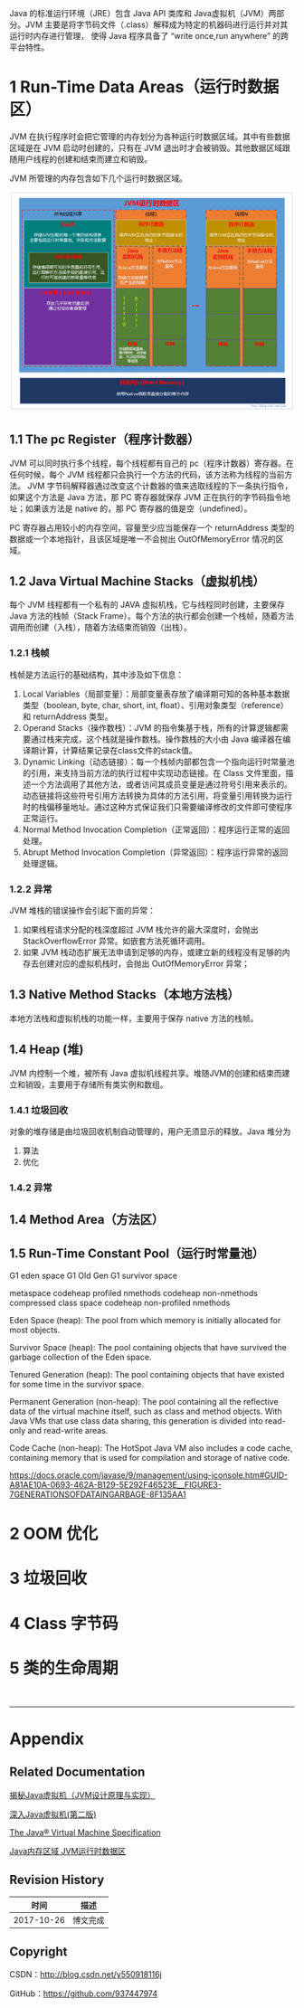 Java 的标准运行环境（JRE）包含 Java API 类库和 Java虚拟机（JVM）两部分。JVM 主要是将字节码文件（.class）解释成为特定的机器码进行运行并对其运行时内存进行管理， 使得 Java 程序具备了 “write once,run anywhere” 的跨平台特性。

# 1 Run-Time Data Areas（运行时数据区）

JVM 在执行程序时会把它管理的内存划分为各种运行时数据区域。其中有些数据区域是在 JVM 启动时创建的，只有在 JVM 退出时才会被销毁。其他数据区域跟随用户线程的创建和结束而建立和销毁。

JVM 所管理的内存包含如下几个运行时数据区域。

![](https://raw.githubusercontent.com/937447974/Blog/master/Resources/2017120601.png)

## 1.1 The pc Register（程序计数器）

JVM 可以同时执行多个线程，每个线程都有自己的 pc（程序计数器）寄存器。在任何时候，每个 JVM 线程都只会执行一个方法的代码，该方法称为线程的当前方法。 JVM 字节码解释器通过改变这个计数器的值来选取线程的下一条执行指令，如果这个方法是 Java 方法，那 PC 寄存器就保存 JVM 正在执行的字节码指令地址；如果该方法是 native 的，那 PC 寄存器的值是空（undefined）。

PC 寄存器占用较小的内存空间，容量至少应当能保存一个 returnAddress 类型的数据或一个本地指针，且该区域是唯一不会抛出 OutOfMemoryError 情况的区域。

## 1.2 Java Virtual Machine Stacks（虚拟机栈）

每个 JVM 线程都有一个私有的 JAVA 虚拟机栈，它与线程同时创建，主要保存 Java 方法的栈帧（Stack Frame）。每个方法的执行都会创建一个栈帧，随着方法调用而创建（入栈），随着方法结束而销毁（出栈）。

### 1.2.1 栈帧

栈帧是方法运行的基础结构，其中涉及如下信息：

1. Local Variables（局部变量）：局部变量表存放了编译期可知的各种基本数据类型（boolean, byte, char, short, int, float）、引用对象类型（reference）和 returnAddress 类型。
2. Operand Stacks（操作数栈）：JVM 的指令集基于栈，所有的计算逻辑都需要通过栈来完成，这个栈就是操作数栈。操作数栈的大小由 Java 编译器在编译期计算，计算结果记录在class文件的stack值。
3. Dynamic Linking（动态链接）：每一个栈帧内部都包含一个指向运行时常量池的引用，来支持当前方法的执行过程中实现动态链接。在 Class 文件里面，描述一个方法调用了其他方法，或者访问其成员变量是通过符号引用来表示的。动态链接将这些符号引用方法转换为具体的方法引用，将变量引用转换为运行时的栈偏移量地址。通过这种方式保证我们只需要编译修改的文件即可使程序正常运行。
4. Normal Method Invocation Completion（正常返回）：程序运行正常的返回处理。
5. Abrupt Method Invocation Completion（异常返回）：程序运行异常的返回处理逻辑。

### 1.2.2 异常

JVM 堆栈的错误操作会引起下面的异常：

1. 如果线程请求分配的栈深度超过 JVM 栈允许的最大深度时，会抛出 StackOverflowError 异常。如嵌套方法死循环调用。
2. 如果 JVM 栈动态扩展无法申请到足够的内存，或建立新的线程没有足够的内存去创建对应的虚拟机栈时，会抛出 OutOfMemoryError 异常；

## 1.3 Native Method Stacks（本地方法栈）

本地方法栈和虚拟机栈的功能一样，主要用于保存 native 方法的栈帧。

## 1.4 Heap (堆)

JVM 内控制一个堆，被所有 Java 虚拟机线程共享。堆随JVM的创建和结束而建立和销毁，主要用于存储所有类实例和数组。

### 1.4.1 垃圾回收

对象的堆存储是由垃圾回收机制自动管理的，用户无须显示的释放。Java 堆分为

1. 算法
2. 优化

### 1.4.2 异常

## 1.4 Method Area（方法区）

## 1.5 Run-Time Constant Pool（运行时常量池）


G1 eden space
G1 Old Gen
G1 survivor space

metaspace
codeheap profiled nmethods
codeheap non-nmethods
compressed class space
codeheap non-profiled nmethods

Eden Space (heap): The pool from which memory is initially allocated for most objects.

Survivor Space (heap): The pool containing objects that have survived the garbage collection of the Eden space.

Tenured Generation (heap): The pool containing objects that have existed for some time in the survivor space.

Permanent Generation (non-heap): The pool containing all the reflective data of the virtual machine itself, such as class and method objects. With Java VMs that use class data sharing, this generation is divided into read-only and read-write areas.

Code Cache (non-heap): The HotSpot Java VM also includes a code cache, containing memory that is used for compilation and storage of native code.

https://docs.oracle.com/javase/9/management/using-jconsole.htm#GUID-A81AE10A-0693-462A-B129-5E292F46523E__FIGURE3-7GENERATIONSOFDATAINGARBAGE-8F135AA1


# 2 OOM 优化

# 3 垃圾回收


# 4 Class 字节码

# 5 类的生命周期



&#160;

----------

# Appendix

## Related Documentation

[揭秘Java虚拟机（JVM设计原理与实现）](http://product.dangdang.com/25111315.html)

[深入Java虚拟机(第二版)](http://product.dangdang.com/23259731.html)

[The Java® Virtual Machine Specification](https://docs.oracle.com/javase/specs/jvms/se9/html/index.html)

[Java内存区域 JVM运行时数据区](http://blog.csdn.net/tjiyu/article/details/53915869)

## Revision History

| 时间 | 描述 |
| ---- | ---- |
| 2017-10-26 | 博文完成 |

## Copyright

CSDN：http://blog.csdn.net/y550918116j

GitHub：https://github.com/937447974